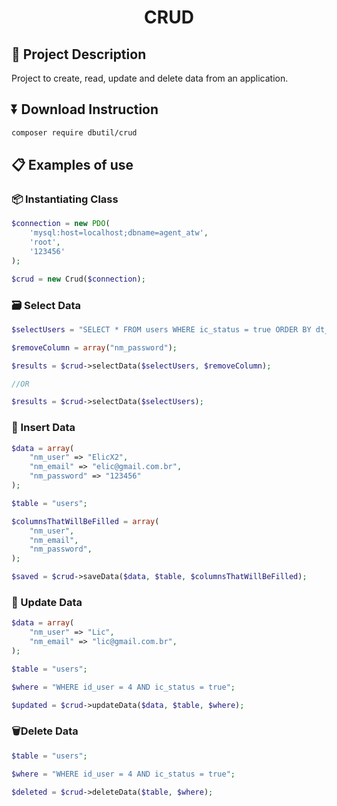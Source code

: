 <h1 align="center">CRUD</h1>

## 📄 Project Description
<p>Project to create, read, update and delete data from an application.</p>

## ⏬ Download Instruction
```bash
composer require dbutil/crud
```

## 📋 Examples of use

### 📦 Instantiating Class
```php
$connection = new PDO(
    'mysql:host=localhost;dbname=agent_atw',
    'root',
    '123456'
);

$crud = new Crud($connection);
```

### 🗃 Select Data
```php
$selectUsers = "SELECT * FROM users WHERE ic_status = true ORDER BY dt_include DESC";

$removeColumn = array("nm_password");

$results = $crud->selectData($selectUsers, $removeColumn);

//OR

$results = $crud->selectData($selectUsers);
```

### 💾 Insert Data
```php
$data = array(
    "nm_user" => "ElicX2",
    "nm_email" => "elic@gmail.com.br",
    "nm_password" => "123456"
);

$table = "users";

$columnsThatWillBeFilled = array(
    "nm_user",
    "nm_email",
    "nm_password",
);

$saved = $crud->saveData($data, $table, $columnsThatWillBeFilled);
```

### 📝 Update Data
```php
$data = array(
    "nm_user" => "Lic",
    "nm_email" => "lic@gmail.com.br",
);

$table = "users";

$where = "WHERE id_user = 4 AND ic_status = true";

$updated = $crud->updateData($data, $table, $where);
```

### 🗑️Delete Data
```php
$table = "users";

$where = "WHERE id_user = 4 AND ic_status = true";

$deleted = $crud->deleteData($table, $where);
```

